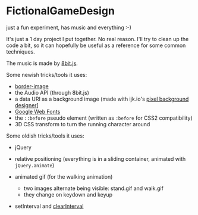 FictionalGameDesign
===================

just a fun experiment, has music and everything :-)

It's just a 1 day project I put together.  No real reason.  I'll try to clean up the code a bit, so it can 
hopefully be useful as a reference for some common techniques.

The music is made by [8bit.js](https://github.com/meenie/8bit.js).  

Some newish tricks/tools it uses:

 - [border-image](https://developer.mozilla.org/en-US/docs/Web/CSS/border-image)
 - the Audio API (through 8bit.js)
 - a data URI as a background image (made with ijk.io's [pixel background designer](http://ijk.io/img/bg)] 
 - [Google Web Fonts](http://www.google.com/fonts)
 - the `::before` pseudo element (written as `:before` for CSS2 compatibility)
 - 3D CSS transform to turn the running character around
 
 
Some oldish tricks/tools it uses:
 
 - jQuery
 - relative positioning (everything is in a sliding container, animated with `jQuery.animate`)
 - animated gif (for the walking animation)
      - two images alternate being visible: stand.gif and walk.gif
      - they change on keydown and keyup

 - setInterval and [clearInterval](https://developer.mozilla.org/en-US/docs/Web/API/window.clearInterval)
